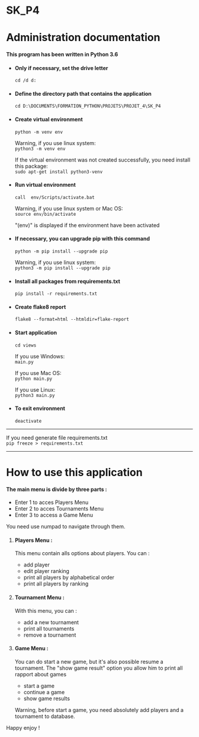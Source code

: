 # SK_P4
# Administration documentation

#### This program has been written in Python 3.6

* #### Only if necessary, set the drive letter 
    `cd /d d:`

* #### Define the directory path that contains the application
    `cd D:\DOCUMENTS\FORMATION_PYTHON\PROJETS\PROJET_4\SK_P4`

* #### Create virtual environment
    `python -m venv env`
    
    Warning, if you use linux system:  
    `python3 -m venv env`  

    If the virtual environment was not created successfully, you need install this package:  
    `sudo apt-get install python3-venv`

* #### Run virtual environment
    `call  env/Scripts/activate.bat`
    
    Warning, if you use linux system or Mac OS:  
    `source env/bin/activate`  
    
    "(env)" is displayed if the environment have been activated

* #### If necessary, you can upgrade pip with this command
    `python -m pip install --upgrade pip`  

    Warning, if you use linux system:  
    `python3 -m pip install --upgrade pip` 

* #### Install all packages from requirements.txt
    `pip install -r requirements.txt`

* #### Create flake8 report
    `flake8 --format=html --htmldir=flake-report`  

* #### Start application
    `cd views`  

    If you use Windows:  
    `main.py`
    
    If you use Mac OS:  
    `python main.py`
    
    If you use Linux:  
    `python3 main.py`

* #### To exit environment
    `deactivate`

--------------------------------------------------------------------------------
If you need generate file requirements.txt  
`pip freeze > requirements.txt`

--------------------------------------------------------------------------------
# How to use this application

#### The main menu is divide by three parts :
* Enter 1 to acces Players Menu 
* Enter 2 to acces Tournaments Menu
* Enter 3 to access a Game Menu  

You need use numpad to navigate through them.

1. #### Players Menu :
    This menu contain alls options about players. You can :
    * add player
    * edit player ranking
    * print all players by alphabetical order
    * print all players by ranking  
    
2. #### Tournament Menu :
    With this menu, you can :
    * add a new tournament
    * print all tournaments
    * remove a tournament  
        
3. #### Game Menu :  
    You can do start a new game, but it's also possible resume a tournament.
    The "show game result" option you allow him to print all rapport about games
    * start a game
    * continue a game
    * show game results  
    
    Warning, before start a game, you need absolutely add players and a tournament to database.

Happy enjoy !

    

